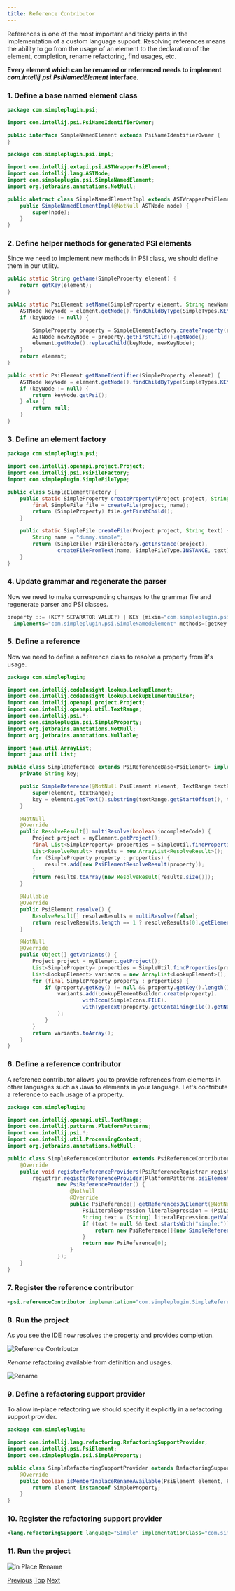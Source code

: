 ```yaml
---
title: Reference Contributor
---
```


<!--
INITIAL_SOURCE https://confluence.jetbrains.com/display/IntelliJIDEA/Reference+Contributor
-->

References is one of the most important and tricky parts in the implementation of a custom language support.
Resolving references means the ability to go from the usage of an element to the declaration of the element, completion, rename refactoring, find usages, etc.

**Every element which can be renamed or referenced needs to implement *com.intellij.psi.PsiNamedElement* interface.**

### 1. Define a base named element class

```java
package com.simpleplugin.psi;

import com.intellij.psi.PsiNameIdentifierOwner;

public interface SimpleNamedElement extends PsiNameIdentifierOwner {
}
```

```java
package com.simpleplugin.psi.impl;

import com.intellij.extapi.psi.ASTWrapperPsiElement;
import com.intellij.lang.ASTNode;
import com.simpleplugin.psi.SimpleNamedElement;
import org.jetbrains.annotations.NotNull;

public abstract class SimpleNamedElementImpl extends ASTWrapperPsiElement implements SimpleNamedElement {
    public SimpleNamedElementImpl(@NotNull ASTNode node) {
        super(node);
    }
}
```

### 2. Define helper methods for generated PSI elements

Since we need to implement new methods in PSI class, we should define them in our utility.

```java
public static String getName(SimpleProperty element) {
    return getKey(element);
}

public static PsiElement setName(SimpleProperty element, String newName) {
    ASTNode keyNode = element.getNode().findChildByType(SimpleTypes.KEY);
    if (keyNode != null) {

        SimpleProperty property = SimpleElementFactory.createProperty(element.getProject(), newName);
        ASTNode newKeyNode = property.getFirstChild().getNode();
        element.getNode().replaceChild(keyNode, newKeyNode);
    }
    return element;
}

public static PsiElement getNameIdentifier(SimpleProperty element) {
    ASTNode keyNode = element.getNode().findChildByType(SimpleTypes.KEY);
    if (keyNode != null) {
        return keyNode.getPsi();
    } else {
        return null;
    }
}
```

### 3. Define an element factory

```java
package com.simpleplugin.psi;

import com.intellij.openapi.project.Project;
import com.intellij.psi.PsiFileFactory;
import com.simpleplugin.SimpleFileType;

public class SimpleElementFactory {
    public static SimpleProperty createProperty(Project project, String name) {
        final SimpleFile file = createFile(project, name);
        return (SimpleProperty) file.getFirstChild();
    }

    public static SimpleFile createFile(Project project, String text) {
        String name = "dummy.simple";
        return (SimpleFile) PsiFileFactory.getInstance(project).
                createFileFromText(name, SimpleFileType.INSTANCE, text);
    }
}
```

### 4. Update grammar and regenerate the parser

Now we need to make corresponding changes to the grammar file and regenerate parser and PSI classes.

```java
property ::= (KEY? SEPARATOR VALUE?) | KEY {mixin="com.simpleplugin.psi.impl.SimpleNamedElementImpl"
  implements="com.simpleplugin.psi.SimpleNamedElement" methods=[getKey getValue getName setName getNameIdentifier]}
```

### 5. Define a reference

Now we need to define a reference class to resolve a property from it's usage.

```java
package com.simpleplugin;

import com.intellij.codeInsight.lookup.LookupElement;
import com.intellij.codeInsight.lookup.LookupElementBuilder;
import com.intellij.openapi.project.Project;
import com.intellij.openapi.util.TextRange;
import com.intellij.psi.*;
import com.simpleplugin.psi.SimpleProperty;
import org.jetbrains.annotations.NotNull;
import org.jetbrains.annotations.Nullable;

import java.util.ArrayList;
import java.util.List;

public class SimpleReference extends PsiReferenceBase<PsiElement> implements PsiPolyVariantReference {
    private String key;

    public SimpleReference(@NotNull PsiElement element, TextRange textRange) {
        super(element, textRange);
        key = element.getText().substring(textRange.getStartOffset(), textRange.getEndOffset());
    }

    @NotNull
    @Override
    public ResolveResult[] multiResolve(boolean incompleteCode) {
        Project project = myElement.getProject();
        final List<SimpleProperty> properties = SimpleUtil.findProperties(project, key);
        List<ResolveResult> results = new ArrayList<ResolveResult>();
        for (SimpleProperty property : properties) {
            results.add(new PsiElementResolveResult(property));
        }
        return results.toArray(new ResolveResult[results.size()]);
    }

    @Nullable
    @Override
    public PsiElement resolve() {
        ResolveResult[] resolveResults = multiResolve(false);
        return resolveResults.length == 1 ? resolveResults[0].getElement() : null;
    }

    @NotNull
    @Override
    public Object[] getVariants() {
        Project project = myElement.getProject();
        List<SimpleProperty> properties = SimpleUtil.findProperties(project);
        List<LookupElement> variants = new ArrayList<LookupElement>();
        for (final SimpleProperty property : properties) {
            if (property.getKey() != null && property.getKey().length() > 0) {
                variants.add(LookupElementBuilder.create(property).
                        withIcon(SimpleIcons.FILE).
                        withTypeText(property.getContainingFile().getName())
                );
            }
        }
        return variants.toArray();
    }
}
```

### 6. Define a reference contributor

A reference contributor allows you to provide references from elements in other languages such as Java to elements in your language.
Let's contribute a reference to each usage of a property.

```java
package com.simpleplugin;

import com.intellij.openapi.util.TextRange;
import com.intellij.patterns.PlatformPatterns;
import com.intellij.psi.*;
import com.intellij.util.ProcessingContext;
import org.jetbrains.annotations.NotNull;

public class SimpleReferenceContributor extends PsiReferenceContributor {
    @Override
    public void registerReferenceProviders(PsiReferenceRegistrar registrar) {
        registrar.registerReferenceProvider(PlatformPatterns.psiElement(PsiLiteralExpression.class),
                new PsiReferenceProvider() {
                    @NotNull
                    @Override
                    public PsiReference[] getReferencesByElement(@NotNull PsiElement element, @NotNull ProcessingContext context) {
                        PsiLiteralExpression literalExpression = (PsiLiteralExpression) element;
                        String text = (String) literalExpression.getValue();
                        if (text != null && text.startsWith("simple:")) {
                            return new PsiReference[]{new SimpleReference(element, new TextRange(8, text.length() + 1))};
                        }
                        return new PsiReference[0];
                    }
                });
    }
}
```

### 7. Register the reference contributor

```xml
<psi.referenceContributor implementation="com.simpleplugin.SimpleReferenceContributor"/>
```

### 8. Run the project

As you see the IDE now resolves the property and provides completion.

![Reference Contributor](img/cls_tutorial/reference_contributor.png)

*Rename* refactoring available from definition and usages.

![Rename](img/cls_tutorial/rename.png)

### 9. Define a refactoring support provider

To allow in-place refactoring we should specify it explicitly in a refactoring support provider.

```java
package com.simpleplugin;

import com.intellij.lang.refactoring.RefactoringSupportProvider;
import com.intellij.psi.PsiElement;
import com.simpleplugin.psi.SimpleProperty;

public class SimpleRefactoringSupportProvider extends RefactoringSupportProvider {
    @Override
    public boolean isMemberInplaceRenameAvailable(PsiElement element, PsiElement context) {
        return element instanceof SimpleProperty;
    }
}
```

### 10. Register the refactoring support provider

```xml
<lang.refactoringSupport language="Simple" implementationClass="com.simpleplugin.SimpleRefactoringSupportProvider"/>
```

### 11. Run the project

![In Place Rename](img/cls_tutorial/in_place_rename.png)

[Previous](completion_contributor.html)
[Top](cls_tutorial.html)
[Next](find_usages_provider.html)



